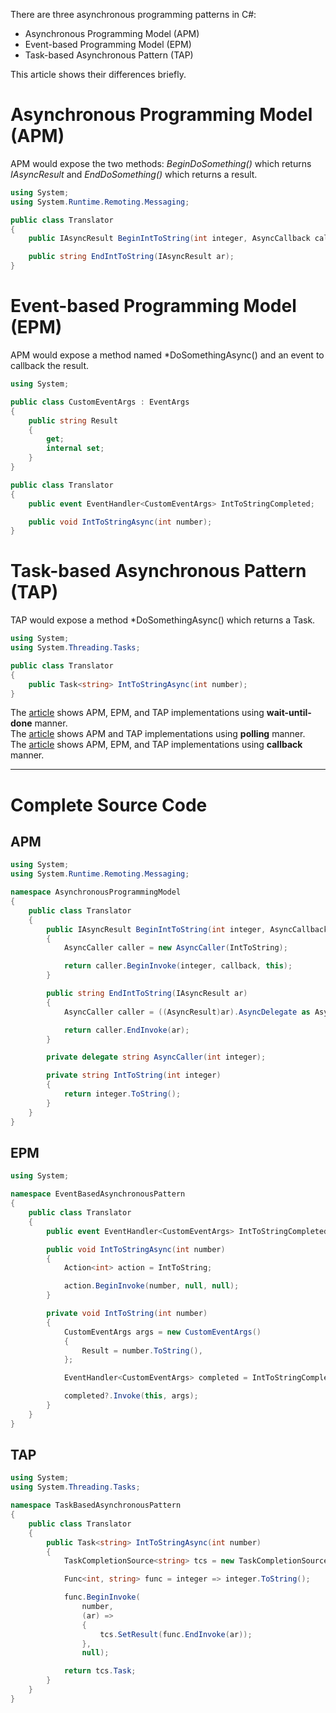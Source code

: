 There are three asynchronous programming patterns in C#:  
* Asynchronous Programming Model (APM)  
* Event-based Programming Model (EPM)  
* Task-based Asynchronous Pattern (TAP)  

This article shows their differences briefly.

# Asynchronous Programming Model (APM)

APM would expose the two methods: *BeginDoSomething()* which returns *IAsyncResult* and *EndDoSomething()* which returns a result.  

```csharp
using System;
using System.Runtime.Remoting.Messaging;

public class Translator
{
    public IAsyncResult BeginIntToString(int integer, AsyncCallback callback = null);

    public string EndIntToString(IAsyncResult ar);
}
```

# Event-based Programming Model (EPM)

APM would expose a method named *DoSomethingAsync() and an event to callback the result.

```csharp
using System;

public class CustomEventArgs : EventArgs
{
    public string Result
    {
        get;
        internal set;
    }
}

public class Translator
{
    public event EventHandler<CustomEventArgs> IntToStringCompleted;

    public void IntToStringAsync(int number);
}
```

# Task-based Asynchronous Pattern (TAP)

TAP would expose a method *DoSomethingAsync() which returns a Task.

```csharp
using System;
using System.Threading.Tasks;

public class Translator
{
    public Task<string> IntToStringAsync(int number);
}
```

The [article]() shows APM, EPM, and TAP implementations using **wait-until-done** manner.  
The [article]() shows APM and TAP implementations using **polling** manner.  
The [article]() shows APM, EPM, and TAP implementations using **callback** manner.

------------------------------

# Complete Source Code
## APM

```csharp
using System;
using System.Runtime.Remoting.Messaging;

namespace AsynchronousProgrammingModel
{
    public class Translator
    {
        public IAsyncResult BeginIntToString(int integer, AsyncCallback callback = null)
        {
            AsyncCaller caller = new AsyncCaller(IntToString);

            return caller.BeginInvoke(integer, callback, this);
        }

        public string EndIntToString(IAsyncResult ar)
        {
            AsyncCaller caller = ((AsyncResult)ar).AsyncDelegate as AsyncCaller;

            return caller.EndInvoke(ar);
        }

        private delegate string AsyncCaller(int integer);

        private string IntToString(int integer)
        {
            return integer.ToString();
        }
    }
}
```
## EPM

```csharp
using System;

namespace EventBasedAsynchronousPattern
{
    public class Translator
    {
        public event EventHandler<CustomEventArgs> IntToStringCompleted;

        public void IntToStringAsync(int number)
        {
            Action<int> action = IntToString;

            action.BeginInvoke(number, null, null);
        }

        private void IntToString(int number)
        {
            CustomEventArgs args = new CustomEventArgs()
            {
                Result = number.ToString(),
            };

            EventHandler<CustomEventArgs> completed = IntToStringCompleted;

            completed?.Invoke(this, args);
        }
    }
}
```

## TAP

```csharp
using System;
using System.Threading.Tasks;

namespace TaskBasedAsynchronousPattern
{
    public class Translator
    {
        public Task<string> IntToStringAsync(int number)
        {
            TaskCompletionSource<string> tcs = new TaskCompletionSource<string>();

            Func<int, string> func = integer => integer.ToString();

            func.BeginInvoke(
                number,
                (ar) =>
                {
                    tcs.SetResult(func.EndInvoke(ar));
                },
                null);

            return tcs.Task;
        }
    }
}
```
